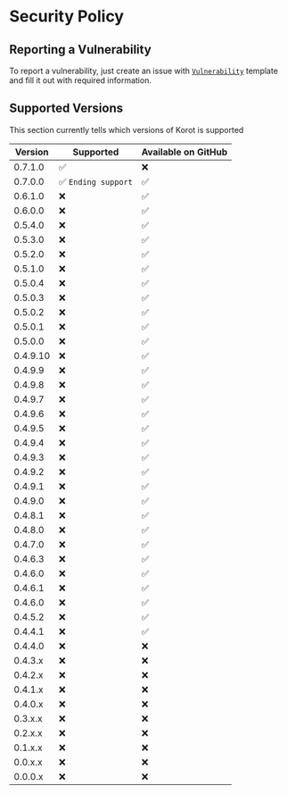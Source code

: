 # Security Policy

## Reporting a Vulnerability
To report a vulnerability, just create an issue with [`Vulnerability`](https://github.com/Haltroy/Korot/issues/new?assignees=Haltroy&labels=bug%2C+help+wanted%2C+vulnerability&template=vulnerability.md&title=Vulnerability+-+) template and fill it out with required information.

## Supported Versions

This section currently tells which versions of Korot is supported

| Version | Supported          | Available on GitHub |
| ------- | ------------------ |---------------------|
| 0.7.1.0 | :white_check_mark: | :x:                 |
| 0.7.0.0 | :white_check_mark: `Ending support` | :white_check_mark:  |
| 0.6.1.0 | :x:                | :white_check_mark:  |
| 0.6.0.0 | :x:                | :white_check_mark:  |
| 0.5.4.0 | :x:                | :white_check_mark:  |
| 0.5.3.0 | :x:                | :white_check_mark:  |
| 0.5.2.0 | :x:                | :white_check_mark:  |
| 0.5.1.0 | :x:                | :white_check_mark:  |
| 0.5.0.4 | :x:                | :white_check_mark:  |
| 0.5.0.3 | :x:                | :white_check_mark:  |
| 0.5.0.2 | :x:                | :white_check_mark:  |
| 0.5.0.1 | :x:                | :white_check_mark:  |
| 0.5.0.0 | :x:                | :white_check_mark:  |
| 0.4.9.10| :x:                | :white_check_mark:  |
| 0.4.9.9 | :x:                | :white_check_mark:  |
| 0.4.9.8 | :x:                | :white_check_mark:  |
| 0.4.9.7 | :x:                | :white_check_mark:  |
| 0.4.9.6 | :x:                | :white_check_mark:  |
| 0.4.9.5 | :x:                | :white_check_mark:  |
| 0.4.9.4 | :x:                | :white_check_mark:  |
| 0.4.9.3 | :x:                | :white_check_mark:  |
| 0.4.9.2 | :x:                | :white_check_mark:  |
| 0.4.9.1 | :x:                | :white_check_mark:  |
| 0.4.9.0 | :x:                | :white_check_mark:  |
| 0.4.8.1 | :x:                | :white_check_mark:  |
| 0.4.8.0 | :x:                | :white_check_mark:  |
| 0.4.7.0 | :x:                | :white_check_mark:  |
| 0.4.6.3 | :x:                | :white_check_mark:  |
| 0.4.6.0 | :x:                | :white_check_mark:  |
| 0.4.6.1 | :x:                | :white_check_mark:  |
| 0.4.6.0 | :x:                | :white_check_mark:  |
| 0.4.5.2 | :x:                | :white_check_mark:  |
| 0.4.4.1 | :x:                | :white_check_mark:  |
| 0.4.4.0 | :x:                | :x:                 |
| 0.4.3.x | :x:                | :x:                 |
| 0.4.2.x | :x:                | :x:                 |
| 0.4.1.x | :x:                | :x:                 |
| 0.4.0.x | :x:                | :x:                 |
| 0.3.x.x | :x:                | :x:                 |
| 0.2.x.x | :x:                | :x:                 |
| 0.1.x.x | :x:                | :x:                 |
| 0.0.x.x | :x:                | :x:                 |
| 0.0.0.x | :x:                | :x:                 |
